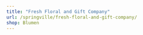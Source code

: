 ```yaml
---
title: "Fresh Floral and Gift Company"
url: /springville/fresh-floral-and-gift-company/
shop: Blumen
---
```

